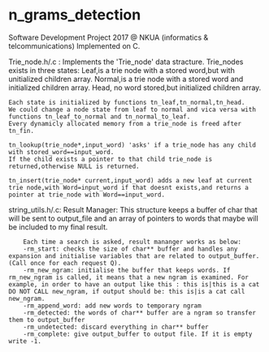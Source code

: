 # n_grams_detection
Software Development Project 2017 @ NKUA (informatics &amp; telcommunications)
Implemented on C.

Trie_node.h/.c :   Implements the 'Trie_node' data stracture.
    Trie_nodes exists in three states:
    Leaf,is a trie node with a stored word,but with unitialized children array.
    Normal,is a trie node with a stored word and initialized children array.
    Head, no word stored,but initialized children array.

    Each state is initialized by functions tn_leaf,tn_normal,tn_head.
    We could change a node state from leaf to normal and vica versa with functions tn_leaf_to_normal and tn_normal_to_leaf.
    Every dynamicly allocated memory from a trie_node is freed after tn_fin.

    tn_lookup(trie_node*,input_word) 'asks' if a trie_node has any child with stored_word==input_word.
    If the child exists a pointer to that child trie_node is returned,otherwise NULL is returned.

    tn_insert(trie_node* current,input_word) adds a new leaf at current trie node,with Word=input_word if that doesnt exists,and returns a pointer at trie_node with Word==input_word.

string_utils.h/.c: 
    Result Manager:
        This structure keeps a buffer of char that will be sent to output_file and an array of pointers to words that maybe will be included to my final result.

        Each time a search is asked, result mananger works as below: 
        -rm_start: checks the size of char** buffer and handles any expansion and initialise variables that are related to output_buffer. (Call once for each request Q).
        -rm_new_ngram: initialise the buffer that keeps words. If rm_new_ngram is called, it means that a new ngram is examined. For example, in order to have an output like this : this is|this is a cat DO NOT CALL new_ngram, if output should be: this is|is a cat call new_ngram.
        -rm_append_word: add new words to temporary ngram
        -rm_detected: the words of char** buffer are a ngram so transfer them to output_buffer
        -rm_undetected: discard everything in char** buffer
        -rm_complete: give output_buffer to output file. If it is empty write -1.
    